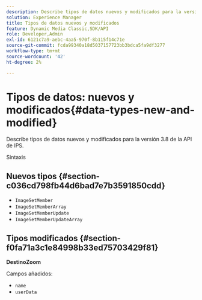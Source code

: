 ```yaml
---
description: Describe tipos de datos nuevos y modificados para la versión 3.8 de la API de IPS.
solution: Experience Manager
title: Tipos de datos nuevos y modificados
feature: Dynamic Media Classic,SDK/API
role: Developer,Admin
exl-id: 6121c7a9-aebc-4aa5-970f-8b115f14c71e
source-git-commit: fcda99340a18d5037157723bb3bdca5fa9df3277
workflow-type: tm+mt
source-wordcount: '42'
ht-degree: 2%

---
```


# Tipos de datos: nuevos y modificados{#data-types-new-and-modified}

Describe tipos de datos nuevos y modificados para la versión 3.8 de la API de IPS.

Sintaxis

## Nuevos tipos {#section-c036cd798fb44d6bad7e7b3591850cdd}

* `ImageSetMember`
* `ImageSetMemberArray`
* `ImageSetMemberUpdate`
* `ImageSetMemberUpdateArray`

## Tipos modificados {#section-f0fa71a3c1e84998b33ed75703429f81}

**DestinoZoom**

Campos añadidos:

* `name`
* `userData`
